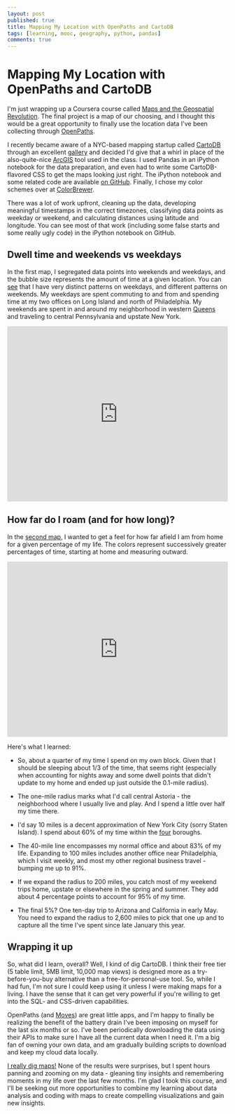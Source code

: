 ```yaml
---
layout: post
published: true
title: Mapping My Location with OpenPaths and CartoDB
tags: [learning, mooc, geography, python, pandas]
comments: true
---
```


# Mapping My Location with OpenPaths and CartoDB

I'm just wrapping up a Coursera course called [Maps and the Geospatial Revolution](https://www.coursera.org/course/maps). The final project is a map of our choosing, and I thought this would be a great opportunity to finally use the location data I've been collecting through [OpenPaths](http://openpaths.cc). 

I recently became aware of a NYC-based mapping startup called [CartoDB](http://cartodb.com) through an excellent [gallery](http://andrewxhill.github.io/cartodb-examples/scroll-story/pluto/index.html) and decided I'd give that a whirl in place of the also-quite-nice [ArcGIS](http://www.arcgis.com/) tool used in the class. I used Pandas in an iPython notebook for the data preparation, and even had to write some CartoDB-flavored CSS to get the maps looking just right. The iPython notebook and some related code are available [on GitHub](https://github.com/wimsy/maps_project). Finally, I chose my color schemes over at [ColorBrewer](http://colorbrewer2.org).

There was a lot of work upfront, cleaning up the data, developing meaningful timestamps in the correct timezones, classifying data points as weekday or weekend, and calculating distances using latitude and longitude. You can see most of that work (including some false starts and some really ugly code) in the iPython notebook on GitHub.

## Dwell time and weekends vs weekdays

In the first map, I segregated data points into weekends and weekdays, and the bubble size represents the amount of time at a given location. You can [see](http://cdb.io/1d9VOEk) that I have very distinct patterns on weekdays, and different patterns on weekends. My weekdays are spent commuting to and from and spending time at my two offices on Long Island and north of Philadelphia. My weekends are spent in and around my neighborhood in western [Queens](http://www.queenstech.org/) and traveling to central Pennsylvania and upstate New York.

<iframe width='100%' height='400' frameborder='0' src='http://wimsy.cartodb.com/viz/533e739c-0560-11e3-80b6-dfe95a3edaf2/embed_map?title=true&and;description=true&and;search=false&and;shareable=false&and;cartodb_logo=true&and;layer_selector=false&and;legends=true&and;scrollwheel=false&and;sublayer_options=1&and;sql=&and;sw_lat=40.46157664398329&and;sw_lon=-74.63836669921874&and;ne_lat=40.950862628132775&and;ne_lon=-73.32000732421875'> </iframe>

## How far do I roam (and for how long)?

In the [second map](http://cdb.io/13owb0N), I wanted to get a feel for how far afield I am from home for a given percentage of my life. The colors represent successively greater percentages of time, starting at home and measuring outward. 

<iframe width='100%' height='400' frameborder='0' src='http://wimsy.cartodb.com/viz/3bde937c-05ff-11e3-996c-4fa1c4c34f60/embed_map?title=true&and;description=true&and;search=false&and;shareable=false&and;cartodb_logo=true&and;layer_selector=false&and;legends=true&and;scrollwheel=false&and;sublayer_options=1&and;sql=&and;sw_lat=37.405073750176946&and;sw_lon=-85.166015625&and;ne_lat=45.1510532655634&and;ne_lon=-64.072265625'> </iframe>

Here's what I learned:

- So, about a quarter of my time I spend on my own block. Given that I should be sleeping about 1/3 of the time, that seems right (especially when accounting for nights away and some dwell points that didn't update to my home and ended up just outside the 0.1-mile radius).

- The one-mile radius marks what I'd call central Astoria - the neighborhood where I usually live and play. And I spend a little over half my time there.

- I'd say 10 miles is a decent approximation of New York City (sorry Staten Island). I spend about 60% of my time within the [four](http://cityroom.blogs.nytimes.com/2008/12/17/a-new-call-for-staten-island-to-secede/?_r=0) boroughs.

- The 40-mile line encompasses my normal office and about 83% of my life. Expanding to 100 miles includes another office near Philadelphia, which I visit weekly, and most my other regional business travel - bumping me up to 91%.

- If we expand the radius to 200 miles, you catch most of my weekend trips home, upstate or elsewhere in the spring and summer. They add about 4 percentage points to account for 95% of my time. 

- The final 5%? One ten-day trip to Arizona and California in early May. You need to expand the radius to 2,600 miles to pick that one up and to capture all the time I've spent since late January this year.

## Wrapping it up

So, what did I learn, overall? Well, I kind of dig CartoDB. I think their free tier (5 table limit, 5MB limit, 10,000 map views) is designed more as a try-before-you-buy alternative than a free-for-personal-use tool. So, while I had fun, I'm not sure I could keep using it unless I were making maps for a living. I have the sense that it can get very powerful if you're willing to get into the SQL- and CSS-driven capabilities.

OpenPaths (and [Moves](http://moves-app.com)) are great little apps, and I'm happy to finally be realizing the benefit of the battery drain I've been imposing on myself for the last six months or so. I've been periodically downloading the data using their APIs to make sure I have all the current data when I need it. I'm a big fan of owning your own data, and am gradually building scripts to download and keep my cloud data locally.

[I really dig maps!](http://www.amazon.com/Map-Addict-Obsession-Ordnance-Survey/dp/0007351577) None of the results were surprises, but I spent hours panning and zooming on my data - gleaning tiny insights and remembering moments in my life over the last few months. I'm glad I took this course, and I'll be seeking out more opportunities to combine my learning about data analysis and coding with maps to create compelling visualizations and gain new insights.
